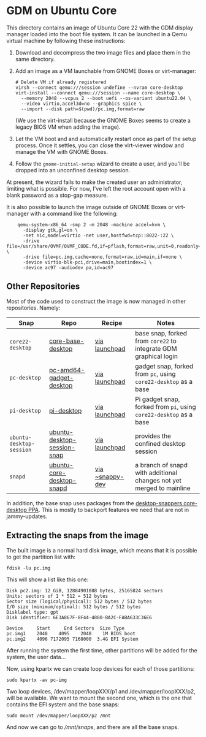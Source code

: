 # GDM on Ubuntu Core

This directory contains an image of Ubuntu Core 22 with the GDM
display manager loaded into the boot file system.  It can be launched
in a Qemu virtual machine by following these instructions:

1. Download and decompress the two image files and place them in the
   same directory.

2. Add an image as a VM launchable from GNOME Boxes or virt-manager:
    ```
    # Delete VM if already registered
    virsh --connect qemu:///session undefine --nvram core-desktop
    virt-install --connect qemu:///session --name core-desktop \
      --memory 2048 --vcpus 2 --boot uefi --os-variant ubuntu22.04 \
      --video virtio,accel3d=no --graphics spice \
      --import --disk path=$(pwd)/pc.img,format=raw
    ```
    (We use the virt-install because the GNOME Boxes seems to create a
    legacy BIOS VM when adding the image).

3. Let the VM boot and and automatically restart once as part of the
   setup process.  Once it settles, you can close the virt-viewer
   window and manage the VM with GNOME Boxes.

4. Follow the `gnome-initial-setup` wizard to create a user, and
   you'll be dropped into an unconfined desktop session.

At present, the wizard fails to make the created user an
administrator, limiting what is possible.  For now, I've left the root
account open with a blank password as a stop-gap measure.

It is also possible to launch the image outside of GNOME Boxes or
virt-manager with a command like the following:

```
    qemu-system-x86_64 -smp 2 -m 2048 -machine accel=kvm \
      -display gtk,gl=on \
      -net nic,model=virtio -net user,hostfwd=tcp::8022-:22 \
      -drive file=/usr/share/OVMF/OVMF_CODE.fd,if=pflash,format=raw,unit=0,readonly=on \
      -drive file=pc.img,cache=none,format=raw,id=main,if=none \
      -device virtio-blk-pci,drive=main,bootindex=1 \
      -device ac97 -audiodev pa,id=ac97
```

## Other Repositories

Most of the code used to construct the image is now managed in other
repositories. Namely:

| Snap | Repo | Recipe | Notes |
| ---- | ---- | ------ | ----- |
| `core22-desktop` | [core-base-desktop](https://github.com/canonical/core-base-desktop) | [via launchpad](https://launchpad.net/~ubuntu-desktop/+snap/core22-desktop) | base snap, forked from `core22` to integrate GDM graphical login |
| `pc-desktop` | [pc-amd64-gadget-desktop](https://github.com/canonical/pc-amd64-gadget-desktop) | [via launchpad](https://launchpad.net/~ubuntu-desktop/pc-gadget-desktop/+snap/pc-amd64-gadget-desktop-core22) | gadget snap, forked from `pc`, using `core22-desktop` as a base |
| `pi-desktop` | [pi-desktop](https://github.com/canonical/pi-desktop) | [via launchpad](https://launchpad.net/~desktop-snappers/+snap/pi-desktop) | Pi gadget snap, forked from `pi`, using `core22-desktop` as a base |
| `ubuntu-desktop-session` | [ubuntu-desktop-session-snap](https://github.com/canonical/ubuntu-desktop-session-snap) | [via launchpad](https://launchpad.net/~ubuntu-desktop/+snap/ubuntu-desktop-session-snap-core22) | provides the confined desktop session |
| `snapd` | [ubuntu-core-desktop-snapd](https://github.com/canonical/ubuntu-core-desktop-snapd) | [via ~snappy-dev](https://launchpad.net/~snappy-dev/+snap/ubuntu-core-desktop-snapd) | a branch of snapd with additional changes not yet merged to mainline |

In addition, the base snap uses packages from the [desktop-snappers
core-desktop
PPA](https://launchpad.net/~desktop-snappers/+archive/ubuntu/core-desktop). This
is mostly to backport features we need that are not in jammy-updates.

## Extracting the snaps from the image

The built image is a normal hard disk image, which means that it is possible to get
the partition list with:

    fdisk -lu pc.img

This will show a list like this one:

    Disk pc2.img: 12 GiB, 12884901888 bytes, 25165824 sectors
    Units: sectors of 1 * 512 = 512 bytes
    Sector size (logical/physical): 512 bytes / 512 bytes
    I/O size (minimum/optimal): 512 bytes / 512 bytes
    Disklabel type: gpt
    Disk identifier: 6E3A867F-8F44-4880-BA2C-FABA633C36E6

    Device     Start     End Sectors  Size Type
    pc.img1    2048    4095    2048    1M BIOS boot
    pc.img2    4096 7172095 7168000  3.4G EFI System

After running the system the first time, other partitions will be added
for the system, the user data...

Now, using kpartx we can create loop devices for each of those partitions:

    sudo kpartx -av pc-img

Two loop devices, /dev/mapper/loopXXX/p1 and /dev/mapper/loopXXX/p2, will
be available. We want to mount the second one, which is the one that contains
the EFI system and the base snaps:

    sudo mount /dev/mapper/loopXXX/p2 /mnt

And now we can go to */mnt/snaps*, and there are all the base snaps.
